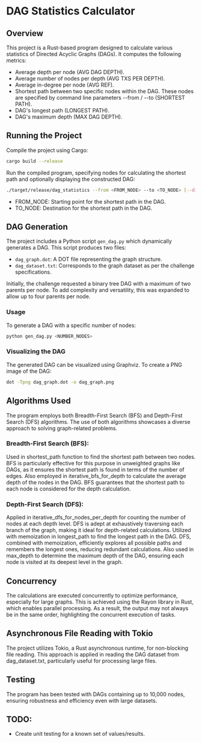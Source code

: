 # DAG Statistics Calculator

## Overview
This project is a Rust-based program designed to calculate various statistics of Directed Acyclic Graphs (DAGs). It computes the following metrics:
 - Average depth per node (AVG DAG DEPTH).
 - Average number of nodes per depth (AVG TXS PER DEPTH).
 - Average in-degree per node (AVG REF).
 - Shortest path between two specific nodes within the DAG. These nodes are specified by command line parameters --from / --to (SHORTEST PATH).
 - DAG's longest path (LONGEST PATH). 
 - DAG's maximum depth (MAX DAG DEPTH).

## Running the Project
Compile the project using Cargo:
```bash
cargo build --release
```

Run the compiled program, specifying nodes for calculating the shortest path and optionally displaying the constructed DAG:
```bash
./target/release/dag_statistics --from <FROM_NODE> --to <TO_NODE> [--display-dag]
```

- FROM_NODE: Starting point for the shortest path in the DAG.
- TO_NODE: Destination for the shortest path in the DAG.

## DAG Generation
The project includes a Python script `gen_dag.py` which dynamically generates a DAG. This script produces two files:
- `dag_graph.dot`: A DOT file representing the graph structure.
- `dag_dataset.txt`: Corresponds to the graph dataset as per the challenge specifications.

Initially, the challenge requested a binary tree DAG with a maximum of two parents per node. To add complexity and versatility, this was expanded to allow up to four parents per node.

### Usage
To generate a DAG with a specific number of nodes:
```bash
python gen_dag.py <NUMBER_NODES>
```

### Visualizing the DAG
The generated DAG can be visualized using Graphviz. To create a PNG image of the DAG:
```bash
dot -Tpng dag_graph.dot -o dag_graph.png
```

## Algorithms Used
The program employs both Breadth-First Search (BFS) and Depth-First Search (DFS) algorithms. The use of both algorithms showcases a diverse approach to solving graph-related problems. 

### Breadth-First Search (BFS):

Used in shortest_path function to find the shortest path between two nodes. BFS is particularly effective for this purpose in unweighted graphs like DAGs, as it ensures the shortest path is found in terms of the number of edges.
Also employed in iterative_bfs_for_depth to calculate the average depth of the nodes in the DAG. BFS guarantees that the shortest path to each node is considered for the depth calculation.

### Depth-First Search (DFS):

Applied in iterative_dfs_for_nodes_per_depth for counting the number of nodes at each depth level. DFS is adept at exhaustively traversing each branch of the graph, making it ideal for depth-related calculations.
Utilized with memoization in longest_path to find the longest path in the DAG. DFS, combined with memoization, efficiently explores all possible paths and remembers the longest ones, reducing redundant calculations.
Also used in max_depth to determine the maximum depth of the DAG, ensuring each node is visited at its deepest level in the graph.

## Concurrency
The calculations are executed concurrently to optimize performance, especially for large graphs. This is achieved using the Rayon library in Rust, which enables parallel processing. As a result, the output may not always be in the same order, highlighting the concurrent execution of tasks.

## Asynchronous File Reading with Tokio
The project utilizes Tokio, a Rust asynchronous runtime, for non-blocking file reading. This approach is applied in reading the DAG dataset from dag_dataset.txt, particularly useful for processing large files.

## Testing
The program has been tested with DAGs containing up to 10,000 nodes, ensuring robustness and efficiency even with large datasets.

## TODO:

- Create unit testing for a known set of values/results.


